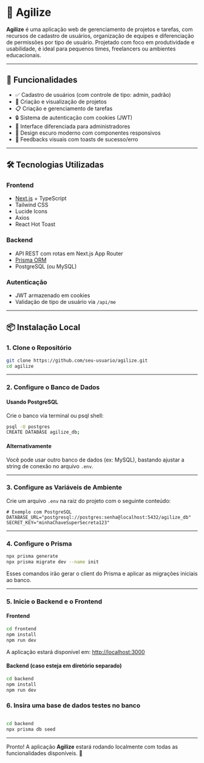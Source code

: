 # 🚀 Agilize 

**Agilize** é uma aplicação web de gerenciamento de projetos e tarefas, com recursos de cadastro de usuários, organização de equipes e diferenciação de permissões por tipo de usuário. Projetado com foco em produtividade e usabilidade, é ideal para pequenos times, freelancers ou ambientes educacionais.

---

## 🧩 Funcionalidades

- ✅ Cadastro de usuários (com controle de tipo: admin, padrão)
- 📁 Criação e visualização de projetos
- 📋 Criação e gerenciamento de tarefas
- 🔒 Sistema de autenticação com cookies (JWT)
- 🎯 Interface diferenciada para administradores
- 🌙 Design escuro moderno com componentes responsivos
- 💬 Feedbacks visuais com toasts de sucesso/erro

---

## 🛠️ Tecnologias Utilizadas

### Frontend

- [Next.js](https://nextjs.org/) + TypeScript
- Tailwind CSS
- Lucide Icons
- Axios
- React Hot Toast

### Backend

- API REST com rotas em Next.js App Router
- [Prisma ORM](https://www.prisma.io/)
- PostgreSQL (ou MySQL)

### Autenticação

- JWT armazenado em cookies
- Validação de tipo de usuário via `/api/me`

---

## 📦 Instalação Local

### 1. Clone o Repositório

```bash
git clone https://github.com/seu-usuario/agilize.git
cd agilize
```

---

### 2. Configure o Banco de Dados

#### Usando PostgreSQL

Crie o banco via terminal ou psql shell:

```bash
psql -U postgres
CREATE DATABASE agilize_db;
```

#### Alternativamente

Você pode usar outro banco de dados (ex: MySQL), bastando ajustar a string de conexão no arquivo `.env`.

---

### 3. Configure as Variáveis de Ambiente

Crie um arquivo `.env` na raiz do projeto com o seguinte conteúdo:

```env
# Exemplo com PostgreSQL
DATABASE_URL="postgresql://postgres:senha@localhost:5432/agilize_db"
SECRET_KEY="minhaChaveSuperSecreta123"
```

---

### 4. Configure o Prisma

```bash
npx prisma generate
npx prisma migrate dev --name init
```

Esses comandos irão gerar o client do Prisma e aplicar as migrações iniciais ao banco.

---

### 5. Inicie o Backend e o Frontend

#### Frontend

```bash
cd frontend
npm install
npm run dev
```

A aplicação estará disponível em: [http://localhost:3000](http://localhost:3000)

#### Backend (caso esteja em diretório separado)

```bash
cd backend
npm install
npm run dev
```

### 6. Insira uma base de dados testes no banco

```bash

cd backend
npx prisma db seed
```

---

Pronto! A aplicação **Agilize** estará rodando localmente com todas as funcionalidades disponíveis. 🎯
